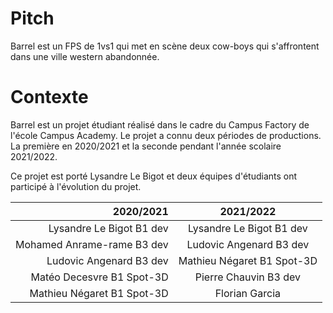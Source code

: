 # Pitch

Barrel est un FPS de 1vs1 qui met en scène deux cow-boys qui s'affrontent dans une ville western abandonnée.

# Contexte

Barrel est un projet étudiant réalisé dans le cadre du Campus Factory de l'école Campus Academy. Le projet a connu deux périodes de productions. La première en 2020/2021 et la seconde pendant l'année scolaire 2021/2022.

Ce projet est porté Lysandre Le Bigot et deux équipes d'étudiants ont participé à l'évolution du projet.

2020/2021 | 2021/2022
 ---: | :---: 
Lysandre Le Bigot B1 dev | Lysandre Le Bigot B1 dev
Mohamed Anrame-rame B3 dev | Ludovic Angenard B3 dev
Ludovic Angenard B3 dev | Mathieu Négaret B1 Spot-3D
Matéo Decesvre B1 Spot-3D | Pierre Chauvin B3 dev
Mathieu Négaret B1 Spot-3D | Florian Garcia

